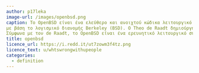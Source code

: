 ```yaml
---
author: p17leka
image-url: /images/openbsd.png
caption: Το OpenBSD είναι ένα ελεύθερο και ανοιχτού κώδικα λειτουργικό σύστημα που βασίζεται στο Unix
με βάση το λογισμικό διανομής Berkeley (BSD). Ο Theo de Raadt δημιούργησε το OpenBSD το 1995 χάρη στο NetBSD.
Σύμφωνα με τον de Raadt, το OpenBSD είναι ένα ερευνητικό λειτουργικό σύστημα για την ανάπτυξη μετριασμών ασφαλείας.
title: openbsd
licence_url: https://i.redd.it/ut7zowm3f4tz.png
licence_text: u/whtswrongwithupeople
categories:
  - definition
---
```

